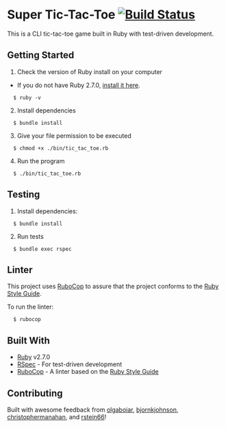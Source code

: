 # Super Tic-Tac-Toe [![Build Status](https://travis-ci.com/k3ntako/super-tic-tac-toe.svg?branch=master)](https://travis-ci.com/k3ntako/super-tic-tac-toe)

This is a CLI tic-tac-toe game built in Ruby with test-driven development.

## Getting Started

1. Check the version of Ruby install on your computer
  - If you do not have Ruby 2.7.0, [install it here](https://www.ruby-lang.org/en/documentation/installation/).
```
  $ ruby -v
```
2. Install dependencies
```
  $ bundle install
```
3. Give your file permission to be executed
```
  $ chmod +x ./bin/tic_tac_toe.rb
```
4. Run the program
```
  $ ./bin/tic_tac_toe.rb
```

## Testing

1. Install dependencies:
```
  $ bundle install
```

2. Run tests
```
  $ bundle exec rspec
```

## Linter
This project uses [RuboCop](https://github.com/rubocop-hq/rubocop) to assure that the project conforms to the [Ruby Style Guide](https://rubystyle.guide/).

To run the linter:
```
  $ rubocop
```

## Built With

- [Ruby](https://www.ruby-lang.org/en/documentation/installation/) v2.7.0
- [RSpec](https://rspec.info/) - For test-driven development
- [RuboCop](https://github.com/rubocop-hq/rubocop) - A linter based on the [Ruby Style Guide](https://rubystyle.guide/)

## Contributing
Built with awesome feedback from
[olgaboiar](https://github.com/olgaboiar),
[bjornkjohnson](https://github.com/Bjornkjohnson),
[christophermanahan](https://github.com/christophermanahan),
and [rstein66](https://github.com/rstein66)!
